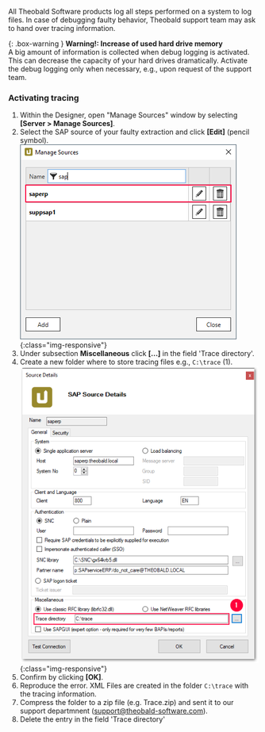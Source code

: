 All Theobald Software products log all steps performed on a system to log files.
In case of debugging faulty behavior, Theobald support team may ask to hand over tracing information.

{: .box-warning }
**Warning!: Increase of used hard drive memory** <br>
A big amount of information is collected when debug logging is activated. This can decrease the capacity of your hard drives dramatically.
Activate the debug logging only when necessary, e.g., upon request of the support team.

### Activating tracing

1. Within the Designer, open "Manage Sources" window by selecting **[Server > Manage Sources]**. 
2. Select the SAP source of your faulty extraction and click **[Edit]** (pencil symbol).
![sap-source](/img/content/edit_sap_source.png){:class="img-responsive"}
3. Under subsection **Miscellaneous** click **[...]** in the field 'Trace directory'.
4. Create a new folder where to store tracing files e.g., `C:\trace` (1).
![tracing-path](/img/content/xu_tracing_path.png){:class="img-responsive"}
5. Confirm by clicking **[OK]**.
6. Reproduce the error. 
XML Files are created in the folder `C:\trace` with the tracing information.
7. Compress the folder to a zip file (e.g. Trace.zip) and sent it to our support departmnent (support@theobald-software.com).
8. Delete the entry in the field 'Trace directory'





